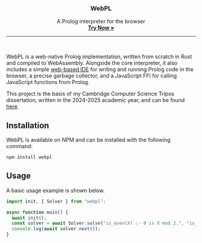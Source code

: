 <div align="center">
  <h3 align="center">WebPL</h3>

  <p align="center">
    A Prolog interpreter for the browser<br>
    <a href="https://webpl.whenderson.dev"><strong>Try Now »</strong></a>
  </p>
</div>

<hr><br>

WebPL is a web-native Prolog implementation, written from scratch in Rust and compiled to WebAssembly. Alongside the core interpreter, it also includes a simple [web-based IDE](https://webpl.whenderson.dev) for writing and running Prolog code in the browser, a precise garbage collector, and a JavaScript FFI for calling JavaScript functions from Prolog.

This project is the basis of my Cambridge Computer Science Tripos dissertation, written in the 2024-2025 academic year, and can be found [here](https://github.com/w-henderson/WebPL/blob/main/dissertation.pdf).

## Installation

WebPL is available on NPM and can be installed with the following command:

```bash
npm install webpl
```

## Usage

A basic usage example is shown below.

```js
import init, { Solver } from "webpl";

async function main() {
  await init();
  const solver = await Solver.solve("is_even(X) :- 0 is X mod 2.", "is_even(4).");
  console.log(await solver.next());
}
```